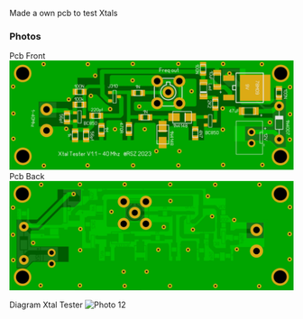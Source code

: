 Made a own pcb to test Xtals


### Photos
Pcb Front
![Photo 13](https://github.com/RSZ-Nld/Xtal-Tester/blob/main/Front.JPG)
Pcb Back
![Photo 10](https://github.com/RSZ-Nld/Xtal-Tester/blob/main/Back.JPG)







Diagram Xtal Tester
![Photo 12]([https://github.com/RSZ-Nld/Xtal-Tester/blob/main/Diagram-Xtal-Tester.JPG)

